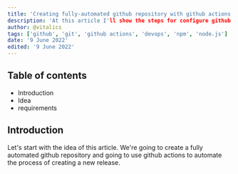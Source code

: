 ```yaml
---
title: 'Creating fully-automated github repository with github actions'
description: 'At this article I'll show the steps for configure github actions for publishing and automating releases'
author: @vitalics
tags: ['github', 'git', 'github actions', 'devops', 'npm', 'node.js']
date: '9 June 2022'
edited: '9 June 2022'
---
```


## Table of contents

- Introduction
- Idea
- requirements

## Introduction

Let's start with the idea of this article. We're going to create a fully automated github repository and going to use github actions to automate the process of creating a new release.
